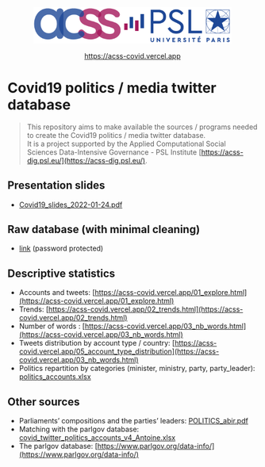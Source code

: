
<p align="center">
    <a href="https://acss-dig.psl.eu/"><img src="./files/logo_acss_psl.png" alt="logo" width="400" /></a>
</p>

<p align="center">
    <a href="https://acss-covid.vercel.app/">https://acss-covid.vercel.app</a>
</p>

# Covid19 politics / media twitter database

> This repository aims to make available the sources / programs needed to create the Covid19 politics / media twitter database.<br>
> It is a project supported by the Applied Computational Social Sciences Data-Intensive Governance - PSL Institute [https://acss-dig.psl.eu/](https://acss-dig.psl.eu/).

## Presentation slides
* [Covid19_slides_2022-01-24.pdf](./files/Covid19_slides_2022-01-24.pdf)

## Raw database (with minimal cleaning)
* [link](https://universitedauphine-my.sharepoint.com/:u:/g/personal/bruno_chavesferreira_dauphine_psl_eu/Ef5MCyk5pghHhAm8PKh5wacBrJK-k0Zg6MqdAfnDvB4LFg?e=dDB5Sc) (password protected)  

## Descriptive statistics
* Accounts and tweets: [https://acss-covid.vercel.app/01_explore.html](https://acss-covid.vercel.app/01_explore.html)
* Trends: [https://acss-covid.vercel.app/02_trends.html](https://acss-covid.vercel.app/02_trends.html)
* Number of words : [https://acss-covid.vercel.app/03_nb_words.html](https://acss-covid.vercel.app/03_nb_words.html)
* Tweets distribution by account type / country: [https://acss-covid.vercel.app/05_account_type_distribution](https://acss-covid.vercel.app/03_nb_words.html)
* Politics repartition by categories (minister, ministry, party, party_leader): [politics_accounts.xlsx](./files/politics_accounts.xlsx)

## Other sources
* Parliaments’ compositions and the parties’ leaders: [POLITICS_abir.pdf](./files/POLITICS_abir.pdf)
* Matching with the parlgov database: [covid_twitter_politics_accounts_v4_Antoine.xlsx](./files/covid_twitter_politics_accounts_v4_Antoine.xlsx)
* The parlgov database: [https://www.parlgov.org/data-info/](https://www.parlgov.org/data-info/)
